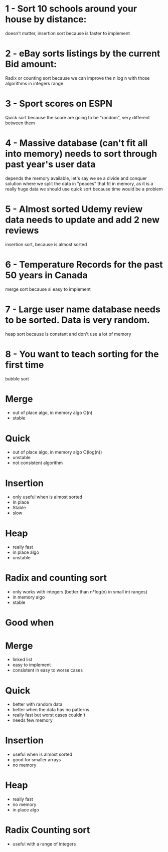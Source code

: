 # 1 - Sort 10 schools around your house by distance:
doesn't matter, insertion sort because is faster to implement

# 2 - eBay sorts listings by the current Bid amount:
Radix or counting sort because we can improve the n log n with those algorithms in integers range

# 3 - Sport scores on ESPN
Quick sort because the score are going to be "random", very different between them

# 4 - Massive database (can't fit all into memory) needs to sort through past year's user data
depends the memory available, let's say we se a divide and conquer solution where we split the data in "peaces" that fit in memory, as it is a really huge data we should use quick sort because time would be a problem

# 5 - Almost sorted Udemy review data needs to update and add 2 new reviews
insertion sort, because is almost sorted

# 6 - Temperature Records for the past 50 years in Canada
merge sort because si easy to implement

# 7 - Large user name database needs to be sorted. Data is very random.
heap sort because is constant and don't use a lot of memory

# 8 - You want to teach sorting for the first time
bubble sort



# Merge
- out of place algo, in memory algo O(n)
- stable
  
# Quick
- out of place algo, in memory algo O(log(n))
- unstable
- not consistent algorithm

# Insertion
- only useful when is almost sorted
- In place
- Stable
- slow

# Heap
- really fast
- in place algo
- unstable

# Radix and counting sort
- only works with integers (better than n*log(n) in small int ranges)
- in memory algo
- stable

# Good when

# Merge
- linked list
- easy to implement
- consistent in easy to worse cases
  
# Quick
- better with random data
- better when the data has no patterns
- really fast but worst cases couldn't
- needs few memory

# Insertion
- useful when is almost sorted
- good for smaller arrays
- no memory

# Heap
- really fast
- no memory
- in place algo

# Radix Counting sort
- useful with a range of integers